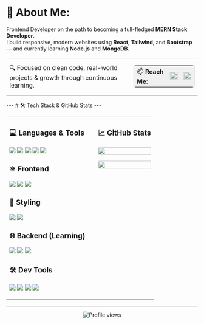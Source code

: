 # 💫 About Me:
Frontend Developer on the path to becoming a full-fledged **MERN Stack Developer**.  
I build responsive, modern websites using **React**, **Tailwind**, and **Bootstrap** — and currently learning **Node.js** and **MongoDB**.
<table>
  <tr>
    <td align="left" valign="middle">
      🔍 Focused on clean code, real-world projects & growth through continuous learning.
    </td>
    <td align="right" valign="middle">
      <table style="border: 1px solid #ccc; border-radius: 6px; background-color: #f0f0f0;">
        <tr>
          <td style="padding: 4px 8px;">
            📫 <strong>Reach Me:</strong>
          </td>
          <td>
            <a href="https://linkedin.com/in/Protap-Dutta" target="_blank">
              <img src="https://img.shields.io/badge/LinkedIn-0077B5?style=flat-square&logo=linkedin&logoColor=white" height="20" />
            </a>
          </td>
          <td>
            <a href="mailto:taniton001@gmail.com">
              <img src="https://img.shields.io/badge/Email-D14836?style=flat-square&logo=gmail&logoColor=white" height="20" />
            </a>
          </td>
        </tr>
      </table>
    </td>
  </tr>
</table>
---
# 🛠️ Tech Stack & GitHub Stats
---
<table>
<tr>
<td width="60%" valign="top">

### 💻 Languages & Tools  
<p>
<img src="https://img.shields.io/badge/html5-E34F26?style=for-the-badge&logo=html5&logoColor=white"/>
<img src="https://img.shields.io/badge/css3-1572B6?style=for-the-badge&logo=css3&logoColor=white"/>
<img src="https://img.shields.io/badge/javascript-F7DF1E?style=for-the-badge&logo=javascript&logoColor=black"/>
<img src="https://img.shields.io/badge/typescript-007ACC?style=for-the-badge&logo=typescript&logoColor=white"/>
<img src="https://img.shields.io/badge/C-00599C?style=for-the-badge&logo=c&logoColor=white"/>
</p>

### ⚛️ Frontend  
<p>
<img src="https://img.shields.io/badge/react-20232A?style=for-the-badge&logo=react&logoColor=61DAFB"/>
<img src="https://img.shields.io/badge/vite-646CFF?style=for-the-badge&logo=vite&logoColor=white"/>
<img src="https://img.shields.io/badge/vue.js-4FC08D?style=for-the-badge&logo=vue.js&logoColor=white"/>
</p>

### 🎨 Styling  
<p>
<img src="https://img.shields.io/badge/tailwindcss-38B2AC?style=for-the-badge&logo=tailwind-css&logoColor=white"/>
<img src="https://img.shields.io/badge/bootstrap-7952B3?style=for-the-badge&logo=bootstrap&logoColor=white"/>
</p>

### 🌐 Backend (Learning)  
<p>
<img src="https://img.shields.io/badge/node.js-339933?style=for-the-badge&logo=nodedotjs&logoColor=white"/>
<img src="https://img.shields.io/badge/express.js-000000?style=for-the-badge&logo=express&logoColor=white"/>
<img src="https://img.shields.io/badge/mongodb-4EA94B?style=for-the-badge&logo=mongodb&logoColor=white"/>
</p>

### 🛠️ Dev Tools  
<p>
<img src="https://img.shields.io/badge/git-F05033?style=for-the-badge&logo=git&logoColor=white"/>
<img src="https://img.shields.io/badge/github-181717?style=for-the-badge&logo=github&logoColor=white"/>
<img src="https://img.shields.io/badge/figma-F24E1E?style=for-the-badge&logo=figma&logoColor=white"/>
<img src="https://img.shields.io/badge/eslint-4B3263?style=for-the-badge&logo=eslint&logoColor=white"/>
</p>

</td>

<td width="40%" valign="top">

### 📈 GitHub Stats  
<p align="center">
  <img src="https://github-readme-stats.vercel.app/api/top-langs/?username=ProtapDutta&theme=radical&hide_border=false&layout=compact" width="100%"/>
</p>
<p align="center">
  <img src="https://nirzak-streak-stats.vercel.app/?user=ProtapDutta&theme=radical&hide_border=false" width="100%"/>
</p>

</td>
</tr>
</table>

---

<p align="center">
  <img src="https://komarev.com/ghpvc/?username=ProtapDutta&style=for-the-badge&color=007ACC&label=Visitors" alt="Profile views" />
</p>




